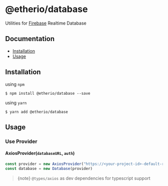 # @etherio/database

Utilities for [Firebase](https://firebase.google.com) Realtime Database

## Documentation

- [Installation](#Installation)
- [Usage](#Usage)

## Installation

using `npm`

```
$ npm install @etherio/database --save
```

using `yarn`

```
$ yarn add @etherio/database
```

## Usage 

### Use Provider

#### AxiosProvider(`databaseURL`, `auth`)

```ts
const provider = new AxiosProvider("https://<your-project-id>-default-rtdb.firebaseio.com", "<auth-or-secret>")
const database = new Database(provider)
```

> {note} `@types/axios` as dev dependencies for typescript support
